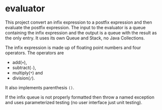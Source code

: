 # evaluator
This project convert an infix expression to a postfix expression and then evaluate the postfix expression. 
The input to the evaluator is a queue containing the infix expression and the output is a queue with the result 
as the only entry. It uses its own Queue and Stack, no Java Collections.

The infix expression is made up of floating point numbers and four operators. The operators are 
- add(`+`), 
- subtract(`-`), 
- multiply(`*`) and 
- division(`/`). 

It also implements parenthesis `()`. 

If the infix queue is not properly formatted then throw a named exception and uses parameterized testing (no user interface
just unit testing).

